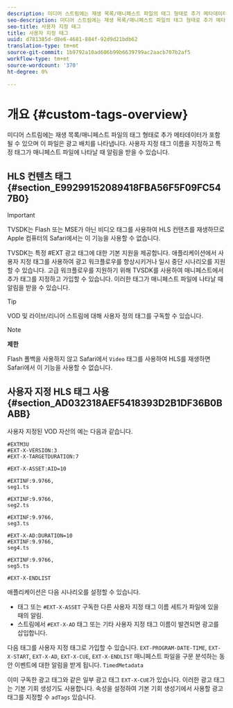 ```yaml
---
description: 미디어 스트림에는 재생 목록/매니페스트 파일의 태그 형태로 추가 메타데이터가 포함될 수 있으며 이 파일은 광고 배치를 나타냅니다. 사용자 지정 태그 이름을 지정하고 특정 태그가 매니페스트 파일에 나타날 때 알림을 받을 수 있습니다.
seo-description: 미디어 스트림에는 재생 목록/매니페스트 파일의 태그 형태로 추가 메타데이터가 포함될 수 있으며 이 파일은 광고 배치를 나타냅니다. 사용자 지정 태그 이름을 지정하고 특정 태그가 매니페스트 파일에 나타날 때 알림을 받을 수 있습니다.
seo-title: 사용자 지정 태그
title: 사용자 지정 태그
uuid: d781385d-d8e6-4681-884f-92d9d21bdb62
translation-type: tm+mt
source-git-commit: 1b9792a10ad606b99b6639799ac2aacb707b2af5
workflow-type: tm+mt
source-wordcount: '370'
ht-degree: 0%

---
```



# 개요 {#custom-tags-overview}

미디어 스트림에는 재생 목록/매니페스트 파일의 태그 형태로 추가 메타데이터가 포함될 수 있으며 이 파일은 광고 배치를 나타냅니다. 사용자 지정 태그 이름을 지정하고 특정 태그가 매니페스트 파일에 나타날 때 알림을 받을 수 있습니다.

## HLS 컨텐츠 태그 {#section_E99299152089418FBA56F5F09FC547B0}

>[!IMPORTANT]
>
>TVSDK는 Flash 또는 MSE가 아닌 비디오 태그를 사용하여 HLS 컨텐츠를 재생하므로 Apple 컴퓨터의 Safari에서는 이 기능을 사용할 수 없습니다.

TVSDK는 특정 #EXT 광고 태그에 대한 기본 지원을 제공합니다. 애플리케이션에서 사용자 지정 태그를 사용하여 광고 워크플로우를 향상시키거나 일시 중단 시나리오를 지원할 수 있습니다. 고급 워크플로우를 지원하기 위해 TVSDK를 사용하여 매니페스트에서 추가 태그를 지정하고 가입할 수 있습니다. 이러한 태그가 매니페스트 파일에 나타날 때 알림을 받을 수 있습니다.

>[!TIP]
>
>VOD 및 라이브/리니어 스트림에 대해 사용자 정의 태그를 구독할 수 있습니다.

>[!NOTE]
>
>**제한**
>
>Flash 폴백을 사용하지 않고 Safari에서 `Video` 태그를 사용하여 HLS를 재생하면 Safari에서 이 기능을 사용할 수 없습니다.

## 사용자 지정 HLS 태그 사용 {#section_AD032318AEF5418393D2B1DF36B0BABB}

사용자 지정된 VOD 자산의 예는 다음과 같습니다.

```
#EXTM3U
#EXT-X-VERSION:3
#EXT-X-TARGETDURATION:7
 
#EXT-X-ASSET:AID=10
 
#EXTINF:9.9766,
seg1.ts
 
#EXTINF:9.9766,
seg2.ts
 
#EXTINF:9.9766,
seg3.ts
 
#EXT-X-AD:DURATION=10
#EXTINF:9.9766,
seg4.ts
 
#EXTINF:9.9766,
seg5.ts
 
#EXT-X-ENDLIST
```

애플리케이션은 다음 시나리오를 설정할 수 있습니다.

* 태그 또는 `#EXT-X-ASSET` 구독한 다른 사용자 지정 태그 이름 세트가 파일에 있을 때의 알림.
* 스트림에서 `#EXT-X-AD` 태그 또는 기타 사용자 지정 태그 이름이 발견되면 광고를 삽입합니다.

다음 태그를 사용자 지정 태그로 가입할 수 있습니다. `EXT-PROGRAM-DATE-TIME`, `EXT-X-START`, `EXT-X-AD`, `EXT-X-CUE`, `EXT-X-ENDLIST` 매니페스트 파일을 구문 분석하는 동안 이벤트에 대한 알림을 받게 됩니다. `TimedMetadata`

이미 구독한 광고 태그와 같은 일부 광고 태그 `EXT-X-CUE`가 있습니다. 이러한 광고 태그는 기본 기회 생성기도 사용합니다. 속성을 설정하여 기본 기회 생성기에서 사용할 광고 태그를 지정할 수 `adTags` 있습니다.